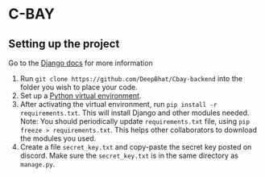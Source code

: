 # C-BAY

## Setting up the project
Go to the [Django docs](https://docs.djangoproject.com/) for more information

1. Run `git clone https://github.com/DeepBhat/Cbay-backend` into the folder you wish to place your code.
2. Set up a [Python virtual environment](https://docs.python.org/3/tutorial/venv.html).
3. After activating the virtual environment, run `pip install -r requirements.txt`. This will install Django and other modules needed.
Note: You should periodically update `requirements.txt` file, using `pip freeze > requirements.txt`. This helps other collaborators to download the modules you used.
4. Create a file `secret_key.txt` and copy-paste the secret key posted on discord. Make sure the `secret_key.txt` is in the same directory as `manage.py`. 

